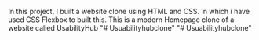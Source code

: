 In this project, I built a website clone using HTML and CSS. In which i have used CSS Flexbox to built this. This is a modern Homepage clone of a website called UsabilityHub
"# Usuabilityhubclone" 
"# Usuabilityhubclone" 

